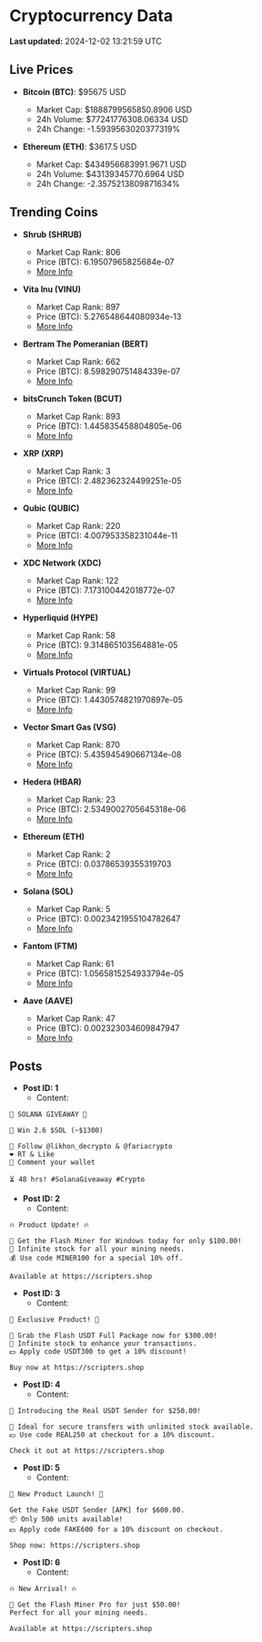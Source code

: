 # Cryptocurrency Data

**Last updated:** 2024-12-02 13:21:59 UTC

## Live Prices
- **Bitcoin (BTC)**: $95675 USD
  - Market Cap: $1888799565850.8906 USD
  - 24h Volume: $77241776308.06334 USD
  - 24h Change: -1.5939563020377319%

- **Ethereum (ETH)**: $3617.5 USD
  - Market Cap: $434956683991.9671 USD
  - 24h Volume: $43139345770.6964 USD
  - 24h Change: -2.3575213809871634%

## Trending Coins
- **Shrub (SHRUB)**
  - Market Cap Rank: 806
  - Price (BTC): 6.19507965825684e-07
  - [More Info](https://www.coingecko.com/en/coins/shrub)

- **Vita Inu (VINU)**
  - Market Cap Rank: 897
  - Price (BTC): 5.276548644080934e-13
  - [More Info](https://www.coingecko.com/en/coins/vita-inu)

- **Bertram The Pomeranian (BERT)**
  - Market Cap Rank: 662
  - Price (BTC): 8.598290751484339e-07
  - [More Info](https://www.coingecko.com/en/coins/bertram-the-pomeranian)

- **bitsCrunch Token (BCUT)**
  - Market Cap Rank: 893
  - Price (BTC): 1.445835458804805e-06
  - [More Info](https://www.coingecko.com/en/coins/bitscrunch-token)

- **XRP (XRP)**
  - Market Cap Rank: 3
  - Price (BTC): 2.482362324499251e-05
  - [More Info](https://www.coingecko.com/en/coins/xrp)

- **Qubic (QUBIC)**
  - Market Cap Rank: 220
  - Price (BTC): 4.007953358231044e-11
  - [More Info](https://www.coingecko.com/en/coins/qubic)

- **XDC Network (XDC)**
  - Market Cap Rank: 122
  - Price (BTC): 7.173100442018772e-07
  - [More Info](https://www.coingecko.com/en/coins/xdc-network)

- **Hyperliquid (HYPE)**
  - Market Cap Rank: 58
  - Price (BTC): 9.314865103564881e-05
  - [More Info](https://www.coingecko.com/en/coins/hyperliquid)

- **Virtuals Protocol (VIRTUAL)**
  - Market Cap Rank: 99
  - Price (BTC): 1.4430574821970897e-05
  - [More Info](https://www.coingecko.com/en/coins/virtual-protocol)

- **Vector Smart Gas (VSG)**
  - Market Cap Rank: 870
  - Price (BTC): 5.435945490667134e-08
  - [More Info](https://www.coingecko.com/en/coins/vector-smart-gas)

- **Hedera (HBAR)**
  - Market Cap Rank: 23
  - Price (BTC): 2.5349002705645318e-06
  - [More Info](https://www.coingecko.com/en/coins/hedera)

- **Ethereum (ETH)**
  - Market Cap Rank: 2
  - Price (BTC): 0.03786539355319703
  - [More Info](https://www.coingecko.com/en/coins/ethereum)

- **Solana (SOL)**
  - Market Cap Rank: 5
  - Price (BTC): 0.0023421955104782647
  - [More Info](https://www.coingecko.com/en/coins/solana)

- **Fantom (FTM)**
  - Market Cap Rank: 61
  - Price (BTC): 1.0565815254933794e-05
  - [More Info](https://www.coingecko.com/en/coins/fantom)

- **Aave (AAVE)**
  - Market Cap Rank: 47
  - Price (BTC): 0.002323034609847947
  - [More Info](https://www.coingecko.com/en/coins/aave)

## Posts
- **Post ID: 1**
  - Content:
```
🚀 SOLANA GIVEAWAY 🚀

🎁 Win 2.6 $SOL (~$1300)

🤝 Follow @likhon_decrypto & @fariacrypto
❤️ RT & Like
💬 Comment your wallet

⏳ 48 hrs! #SolanaGiveaway #Crypto
```

- **Post ID: 2**
  - Content:
```
🔥 Product Update! 🔥

🚀 Get the Flash Miner for Windows today for only $100.00!
🔋 Infinite stock for all your mining needs.
💰 Use code MINER100 for a special 10% off.

Available at https://scripters.shop
```

- **Post ID: 3**
  - Content:
```
🎁 Exclusive Product! 🎁

💸 Grab the Flash USDT Full Package now for $300.00!
🎉 Infinite stock to enhance your transactions.
💵 Apply code USDT300 to get a 10% discount!

Buy now at https://scripters.shop
```

- **Post ID: 4**
  - Content:
```
💎 Introducing the Real USDT Sender for $250.00!

💼 Ideal for secure transfers with unlimited stock available.
💵 Use code REAL250 at checkout for a 10% discount.

Check it out at https://scripters.shop
```

- **Post ID: 5**
  - Content:
```
🚀 New Product Launch! 🚀

Get the Fake USDT Sender [APK] for $600.00.
📦 Only 500 units available!
💵 Apply code FAKE600 for a 10% discount on checkout.

Shop now: https://scripters.shop
```

- **Post ID: 6**
  - Content:
```
🔥 New Arrival! 🔥

💸 Get the Flash Miner Pro for just $50.00!
Perfect for all your mining needs.

Available at https://scripters.shop
```

